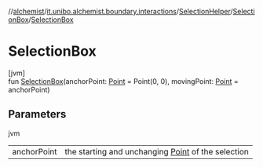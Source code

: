 //[alchemist](../../../../index.md)/[it.unibo.alchemist.boundary.interactions](../../index.md)/[SelectionHelper](../index.md)/[SelectionBox](index.md)/[SelectionBox](-selection-box.md)

# SelectionBox

[jvm]\
fun [SelectionBox](-selection-box.md)(anchorPoint: [Point](https://docs.oracle.com/javase/8/docs/api/java/awt/Point.html) = Point(0, 0), movingPoint: [Point](https://docs.oracle.com/javase/8/docs/api/java/awt/Point.html) = anchorPoint)

## Parameters

jvm

| | |
|---|---|
| anchorPoint | the starting and unchanging [Point](https://docs.oracle.com/javase/8/docs/api/java/awt/Point.html) of the selection |
